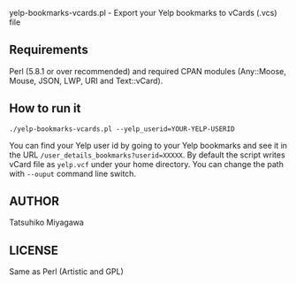 yelp-bookmarks-vcards.pl - Export your Yelp bookmarks to vCards (.vcs) file

## Requirements

Perl (5.8.1 or over recommended) and required CPAN modules (Any::Moose, Mouse, JSON, LWP, URI and Text::vCard).

## How to run it

`./yelp-bookmarks-vcards.pl --yelp_userid=YOUR-YELP-USERID`

You can find your Yelp user id by going to your Yelp bookmarks and see it in the URL `/user_details_bookmarks?userid=XXXXX`. By default the script writes vCard file as `yelp.vcf` under your home directory. You can change the path with `--ouput` command line switch.

## AUTHOR

Tatsuhiko Miyagawa

## LICENSE

Same as Perl (Artistic and GPL)

